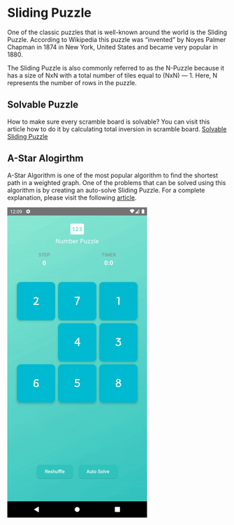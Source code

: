 
# Sliding Puzzle
One of the classic puzzles that is well-known around the world is the Sliding Puzzle. According to Wikipedia this puzzle was “invented” by Noyes Palmer Chapman in 1874 in New York, United States and became very popular in 1880.

The Sliding Puzzle is also commonly referred to as the N-Puzzle because it has a size of NxN with a total number of tiles equal to (NxN) — 1. Here, N represents the number of rows in the puzzle.

## Solvable Puzzle
How to make sure every scramble board is solvable? You can visit this article how to do it by calculating total inversion in scramble board. [Solvable Sliding Puzzle](https://medium.com/@zulfikar.mauludin29/solve-sliding-puzzle-using-kotlin-0c828a5cca94)

## A-Star Alogirthm
A-Star Algorithm is one of the most popular algorithm to find the shortest path in a weighted graph. One of the problems that can be solved using this algorithm is by creating an auto-solve Sliding Puzzle. For a complete explanation, please visit the following [article](https://medium.com/@zulfikar.mauludin29/solve-sliding-puzzle-automatically-with-a-star-algorithm-eedf0ac1b595).

![AutoSolve](https://raw.githubusercontent.com/zuludin04/SlideContentPuzzle/main/screenshot/screen_recording.gif)


